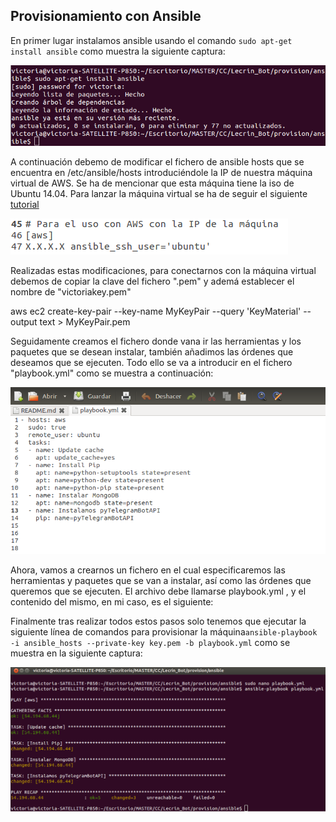 ## Provisionamiento con Ansible

En primer lugar instalamos ansible usando el comando `sudo apt-get install ansible` como muestra la siguiente captura:

![Instalacion ansible](https://github.com/STiago/Pictures/blob/master/1ansible.png)

A continuación debemo de modificar el fichero de ansible hosts que se encuentra en /etc/ansible/hosts introduciéndole la IP de nuestra máquina virtual de AWS. Se ha de mencionar que esta máquina tiene la iso de Ubuntu 14.04.
Para lanzar la máquina virtual se ha de seguir el siguiente [tutorial](https://aws.amazon.com/es/getting-started/tutorials/launch-a-virtual-machine/)

![Modificación del fichero hosts](https://github.com/STiago/Pictures/blob/master/2ansible.png)

Realizadas estas modificaciones, para conectarnos con la máquina virtual debemos de copiar la clave del fichero ".pem" y ademá establecer el nombre de "victoriakey.pem"

aws ec2 create-key-pair --key-name MyKeyPair --query 'KeyMaterial' --output text > MyKeyPair.pem


Seguidamente creamos el fichero donde vana ir las herramientas y los paquetes que se desean instalar, también añadimos las órdenes que deseamos que se ejecuten. Todo ello se va a introducir en el fichero "playbook.yml" como se muestra a continuación:

![Playbook](https://github.com/STiago/Pictures/blob/master/playbookansible.png)

Ahora, vamos a crearnos un fichero en el cual especificaremos las herramientas y paquetes que se van a instalar, así como las órdenes que queremos que se ejecuten. El archivo debe llamarse playbook.yml , y el contenido del mismo, en mi caso, es el siguiente:

Finalmente tras realizar todos estos pasos solo tenemos que ejecutar la siguiente línea de comandos para provisionar la máquina`ansible-playbook -i ansible_hosts --private-key key.pem -b playbook.yml` como se muestra en la siguiente captura:


![Provisionamiento](https://github.com/STiago/Pictures/blob/master/ansiblefin.png)




